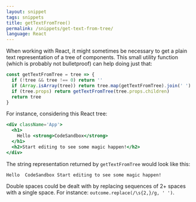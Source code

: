 ```yaml
---
layout: snippet
tags: snippets
title: getTextFromTree()
permalink: /snippets/get-text-from-tree/
language: React
---
```


When working with React, it might sometimes be necessary to get a plain text representation of a tree of components. This small utility function (which is probably not bulletproof) can help doing just that:

```js
const getTextFromTree = tree => {
  if (!tree && tree !== 0) return ''
  if (Array.isArray(tree)) return tree.map(getTextFromTree).join(' ')
  if (tree.props) return getTextFromTree(tree.props.children)
  return tree
}
```

For instance, considering this React tree:

```jsx
<div className='App'>
  <h1>
    Hello <strong>CodeSandbox</strong>
  </h1>
  <h2>Start editing to see some magic happen!</h2>
</div>
```

The string representation returned by `getTextFromTree` would look like this:

```
Hello  CodeSandbox Start editing to see some magic happen!
```

Double spaces could be dealt with by replacing sequences of 2+ spaces with a single space. For instance: `outcome.replace(/\s{2,}/g, ' ')`.
